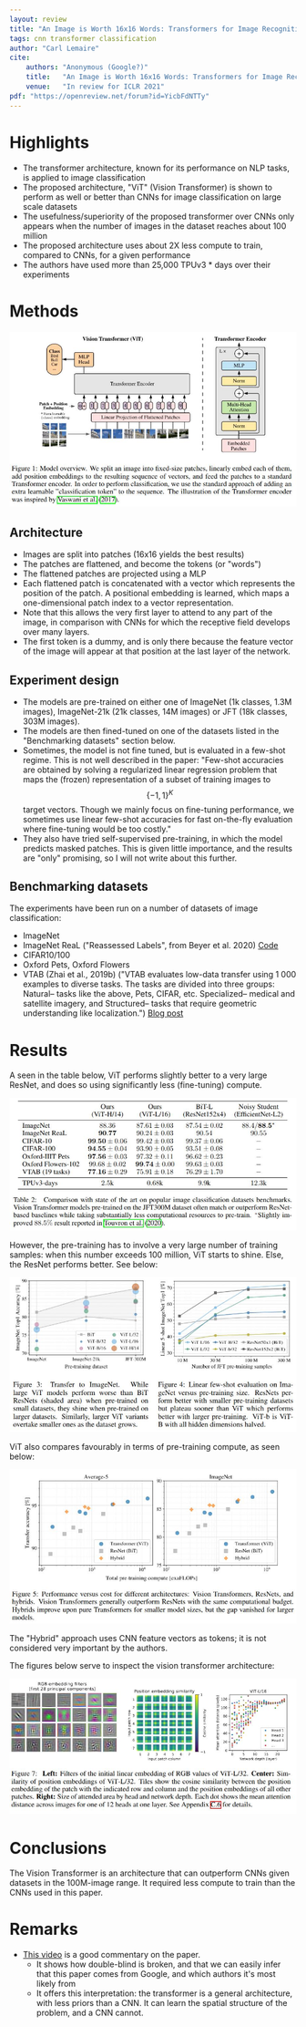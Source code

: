 ```yaml
---
layout: review
title: "An Image is Worth 16x16 Words: Transformers for Image Recognition at Scale"
tags: cnn transformer classification
author: "Carl Lemaire"
cite:
    authors: "Anonymous (Google?)"
    title:   "An Image is Worth 16x16 Words: Transformers for Image Recognition at Scale"
    venue:   "In review for ICLR 2021"
pdf: "https://openreview.net/forum?id=YicbFdNTTy"
---
```



# Highlights

* The transformer architecture, known for its performance on NLP tasks, is applied to image classification
* The proposed architecture, "ViT" (Vision Transformer) is shown to perform as well or better than CNNs for image classification on large scale datasets
* The usefulness/superiority of the proposed transformer over CNNs only appears when the number of images in the dataset reaches about 100 million
* The proposed architecture uses about 2X less compute to train, compared to CNNs, for a given performance
* The authors have used more than 25,000 TPUv3 * days over their experiments

# Methods

![](/article/images/vit/fig1.jpg)

## Architecture

* Images are split into patches (16x16 yields the best results)
* The patches are flattened, and become the tokens (or "words")
* The flattened patches are projected using a MLP
* Each flattened patch is concatenated with a vector which represents the position of the patch. A positional embedding is learned, which maps a one-dimensional patch index to a vector representation.
* Note that this allows the very first layer to attend to any part of the image, in comparison with CNNs for which the receptive field develops over many layers.
* The first token is a dummy, and is only there because the feature vector of the image will appear at that position at the last layer of the network.

## Experiment design

* The models are pre-trained on either one of ImageNet (1k classes, 1.3M images), ImageNet-21k (21k classes, 14M images) or JFT (18k classes, 303M images).
* The models are then fined-tuned on one of the datasets listed in the "Benchmarking datasets" section below.
* Sometimes, the model is not fine tuned, but is evaluated in a few-shot regime. This is not well described in the paper: "Few-shot accuracies are obtained by solving a regularized linear regression problem that maps the (frozen) representation of a subset of training images to $$\{−1,1\}^K$$ target vectors. Though we mainly focus on fine-tuning performance, we sometimes use linear few-shot accuracies for fast on-the-fly evaluation where fine-tuning would be too costly."
* They also have tried self-supervised pre-training, in which the model predicts masked patches. This is given little importance, and the results are "only" promising, so I will not write about this further.

## Benchmarking datasets

The experiments have been run on a number of datasets of image classification:

* ImageNet
* ImageNet ReaL ("Reassessed Labels", from Beyer et al. 2020) [Code](https://github.com/google-research/reassessed-imagenet)
* CIFAR10/100
* Oxford Pets, Oxford Flowers
* VTAB (Zhai et al., 2019b) ("VTAB evaluates low-data transfer using 1 000 examples to diverse tasks.  The tasks are divided into three groups: Natural– tasks like the above, Pets, CIFAR, etc. Specialized– medical and satellite imagery, and Structured– tasks that require geometric understanding like localization.") [Blog post](https://ai.googleblog.com/2019/11/the-visual-task-adaptation-benchmark.html)

# Results

A seen in the table below, ViT performs slightly better to a very large ResNet, and does so using significantly less (fine-tuning) compute.

![](/article/images/vit/tab2.jpg)

However, the pre-training has to involve a very large number of training samples: when this number exceeds 100 million, ViT starts to shine. Else, the ResNet performs better. See below:

![](/article/images/vit/fig3-4.jpg)

ViT also compares favourably in terms of pre-training compute, as seen below:

![](/article/images/vit/fig5.jpg)

The "Hybrid" approach uses CNN feature vectors as tokens; it is not considered very important by the authors.

The figures below serve to inspect the vision transformer architecture:

![](/article/images/vit/fig7.jpg)

# Conclusions

The Vision Transformer is an architecture that can outperform CNNs given datasets in the 100M-image range. It required less compute to train than the CNNs used in this paper.

# Remarks

* [This video](https://www.youtube.com/watch?v=TrdevFK_am4) is a good commentary on the paper.
    - It shows how double-blind is broken, and that we can easily infer that this paper comes from Google, and which authors it's most likely from
    - It offers this interpretation: the transformer is a general architecture, with less priors than a CNN. It can learn the spatial structure of the problem, and a CNN cannot.